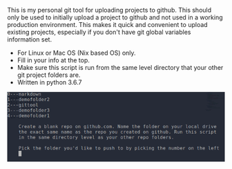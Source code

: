 This is my personal git tool for uploading projects to github. This should only be used to initially upload a project to github and not used in a working production environment. This makes it quick and convenient to upload existing projects, especially if you don't have git global variables information set. 

* For Linux or Mac OS (Nix based OS) only.
* Fill in your info at the top.
* Make sure this script is run from the same level directory that your other git project folders are.
* Written in python 3.6.7

![image](gittool.png)




